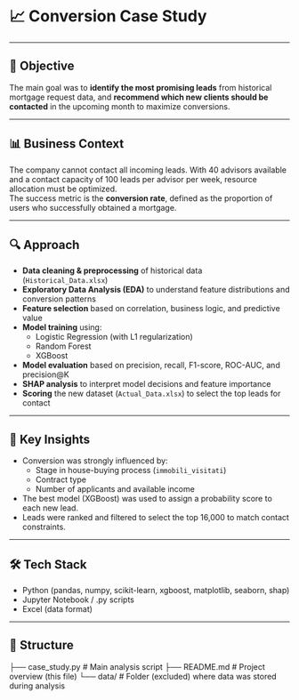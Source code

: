 
# 📈 Conversion Case Study  


---

## 🎯 Objective  
The main goal was to **identify the most promising leads** from historical mortgage request data, and **recommend which new clients should be contacted** in the upcoming month to maximize conversions.

---

## 📊 Business Context
The company cannot contact all incoming leads. With 40 advisors available and a contact capacity of 100 leads per advisor per week, resource allocation must be optimized.  
The success metric is the **conversion rate**, defined as the proportion of users who successfully obtained a mortgage.

---

## 🔍 Approach
- **Data cleaning & preprocessing** of historical data (`Historical_Data.xlsx`)
- **Exploratory Data Analysis (EDA)** to understand feature distributions and conversion patterns
- **Feature selection** based on correlation, business logic, and predictive value
- **Model training** using:
  - Logistic Regression (with L1 regularization)
  - Random Forest
  - XGBoost
- **Model evaluation** based on precision, recall, F1-score, ROC-AUC, and precision@K
- **SHAP analysis** to interpret model decisions and feature importance
- **Scoring** the new dataset (`Actual_Data.xlsx`) to select the top leads for contact

---

## 🧠 Key Insights
- Conversion was strongly influenced by:
  - Stage in house-buying process (`immobili_visitati`)
  - Contract type
  - Number of applicants and available income
- The best model (XGBoost) was used to assign a probability score to each new lead.
- Leads were ranked and filtered to select the top 16,000 to match contact constraints.

---

## 🛠 Tech Stack
- Python (pandas, numpy, scikit-learn, xgboost, matplotlib, seaborn, shap)
- Jupyter Notebook / .py scripts
- Excel (data format)

---

## 📁 Structure
├── case_study.py # Main analysis script
├── README.md # Project overview (this file)
└── data/ # Folder (excluded) where data was stored during analysis
